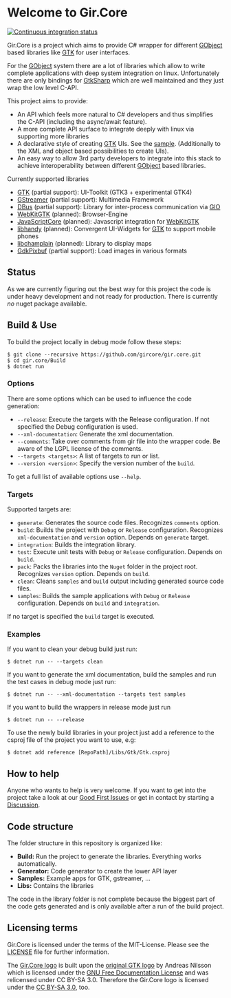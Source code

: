 # Welcome to Gir.Core

[![Continuous integration status](https://github.com/GirCore/gir.core/workflows/Continuous%20integration/badge.svg?branch=develop)](https://github.com/gircore/gir.core/actions)

Gir.Core is a project which aims to provide C# wrapper for different [GObject] based libraries like [GTK] for user interfaces.

<!-- If you want to get started with the library head over to http://gircore.tiede.org. If you want to get into more technical details just continue reading. -->

For the [GObject] system there are a lot of libraries which allow to write complete applications with deep system integration on linux. Unfortunately there are only bindings for [GtkSharp] which are well maintained and they just wrap the low level C-API.

This project aims to provide:
* An API which feels more natural to C# developers and thus simplifies the C-API (including the async/await feature).
* A more complete API surface to integrate deeply with linux via supporting more libraries
* A declarative style of creating [GTK] UIs. See the [sample][sample_gtk_quickstart]. (Additionally to the XML and object based possibilities to create UIs).
* An easy way to allow 3rd party developers to integrate into this stack to achieve interoperability between different [GObject] based libraries.

Currently supported libraries
* [GTK] (partial support): UI-Toolkit (GTK3 + experimental GTK4)
* [GStreamer] (partial support): Multimedia Framework
* [DBus] (partial support): Library for inter-process communication via [GIO]
* [WebKitGTK] (planned): Browser-Engine
* [JavaScriptCore] (planned): Javascript integration for [WebKitGTK]
* [libhandy] (planned): Convergent UI-Widgets for [GTK] to support mobile phones
* [libchamplain] (planned): Library to display maps
* [GdkPixbuf] (partial support): Load images in various formats

## Status
As we are currently figuring out the best way for this project the code is under heavy development and not ready for production. There is currently _no_ nuget package available.

## Build & Use
To build the project locally in debug mode follow these steps:

    $ git clone --recursive https://github.com/gircore/gir.core.git
    $ cd gir.core/Build
    $ dotnet run

### Options

There are some options which can be used to influence the code generation:

* `--release`: Execute the targets with the Release configuration. If not specified the Debug configuration is used.
* `--xml-documentation`: Generate the xml documentation.
* `--comments`: Take over comments from gir file into the wrapper code. Be aware of the LGPL license of the comments.
* `--targets <targets>`: A list of targets to run or list.
* `--version <version>`: Specify the version number of the `build`.

To get a full list of available options use `--help`.

### Targets

Supported targets are:
* `generate`: Generates the source code files. Recognizes `comments` option.
* `build`: Builds the project with `Debug` or `Release` configuration. Recognizes `xml-documentation` and `version` option. Depends on `generate` target.
* `integration`: Builds the integration library.
* `test`: Execute unit tests with `Debug` or `Release` configuration. Depends on `build`.
* `pack`: Packs the libraries into the `Nuget` folder in the project root. Recognizes `version` option. Depends on `build`.
* `clean`:  Cleans `samples` and `build` output including generated source code files.
* `samples`: Builds the sample applications with `Debug` or `Release` configuration. Depends on `build` and `integration`.

If no target is specified the `build` target is executed.

### Examples

If you want to clean your debug build just run:

    $ dotnet run -- --targets clean

If you want to generate the xml documentation, build the samples and run the test cases in debug mode just run:

    $ dotnet run -- --xml-documentation --targets test samples

If you want to build the wrappers in release mode just run

    $ dotnet run -- --release

To use the newly build libraries in your project just add a reference to the csproj file of the project you want to use, e.g:

    $ dotnet add reference [RepoPath]/Libs/Gtk/Gtk.csproj

## How to help
Anyone who wants to help is very welcome. If you want to get into the project take a look at our [Good First Issues](https://github.com/gircore/gir.core/issues?q=is%3Aissue+is%3Aopen+label%3A%22good+first+issue%22) or get in contact by starting a [Discussion](https://github.com/gircore/gir.core/discussions).

## Code structure
The folder structure in this repository is organized like:
* **Build:** Run the project to generate the libraries. Everything works automatically.
* **Generator:** Code generator to create the lower API layer
* **Samples:** Example apps for GTK, gstreamer, ...
* **Libs:** Contains the libraries

The code in the library folder is not complete because the biggest part of the code gets generated and is only available after a run of the build project.

[gstreamer]: https://gstreamer.freedesktop.org/
[GIO]: https://developer.gnome.org/gio/stable/
[GObject]: https://developer.gnome.org/gobject/stable/
[GTK]: https://gtk.org/
[libhandy]: https://source.puri.sm/Librem5/libhandy
[WebKitGTK]: https://webkitgtk.org/
[JavaScriptCore]: https://webkitgtk.org/reference/jsc-glib/stable/index.html
[dbus]: https://www.freedesktop.org/wiki/Software/dbus/
[libchamplain]: https://wiki.gnome.org/Projects/libchamplain
[GtkSharp]: https://github.com/GtkSharp/GtkSharp
[sample_gtk_quickstart]: https://github.com/gircore/gir.core/tree/develop/Samples/Gtk3/Quickstart
[GdkPixbuf]: https://gitlab.gnome.org/GNOME/gdk-pixbuf

## Licensing terms
Gir.Core is licensed under the terms of the MIT-License. Please see the [LICENSE](LICENSE) file for further information.

The [Gir.Core logo](logo.svg) is built upon the [original GTK logo](https://wiki.gnome.org/Projects/GTK/Logo) by Andreas Nilsson which is licensed under the [GNU Free Documentation License](https://www.gnu.org/licenses/fdl-1.3.txt) and was relicensed under CC BY-SA 3.0. Therefore the Gir.Core logo is licensed under the [CC BY-SA 3.0](https://creativecommons.org/licenses/by-sa/3.0/deed.en), too.
